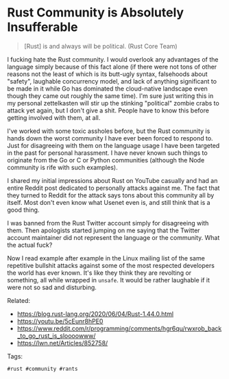 # Rust Community is Absolutely Insufferable

> [Rust] is and always will be political. (Rust Core Team)

I fucking hate the Rust community. I would overlook any advantages of
the language simply because of this fact alone (if there were not tons
of other reasons not the least of which is its butt-ugly syntax,
falsehoods about "safety", laughable concurrency model, and lack of
anything significant to be made in it while Go has dominated the
cloud-native landscape even though they came out roughly the same time).
I'm sure just writing this in my personal zettelkasten will stir up the
stinking "political" zombie crabs to attack yet again, but I don't give
a shit. People have to know this before getting involved with them, at
all.

I've worked with some toxic assholes before, but the Rust community is
hands down the worst community I have ever been forced to respond to.
Just for disagreeing with them on the language usage I have been
targeted in the past for personal harassment. I have never known such
things to originate from the Go or C or Python communities (although the
Node community is rife with such examples).

I shared my initial impressions about Rust on YouTube casually and had
an entire Reddit post dedicated to personally attacks against me. The
fact that they turned to Reddit for the attack says tons about this
community all by itself. Most don't even know what Usenet even is, and
still think that is a good thing.

I was banned from the Rust Twitter account simply for disagreeing with
them. Then apologists started jumping on me saying that the Twitter
account maintainer did not represent the language or the community. What
the actual fuck?

Now I read example after example in the Linux mailing list of the same
repetitive bullshit attacks against some of the most respected
developers the world has ever known. It's like they think they are
revolting or something, all while wrapped in `unsafe`. It would be
rather laughable if it were not so sad and disturbing.

Related:

* <https://blog.rust-lang.org/2020/06/04/Rust-1.44.0.html>
* <https://youtu.be/5cEunr8hPE0>
* <https://www.reddit.com/r/programming/comments/hgr6qu/rwxrob_back_to_go_rust_is_sloooowww/>
* <https://lwn.net/Articles/852758/>

Tags:

    #rust #community #rants
